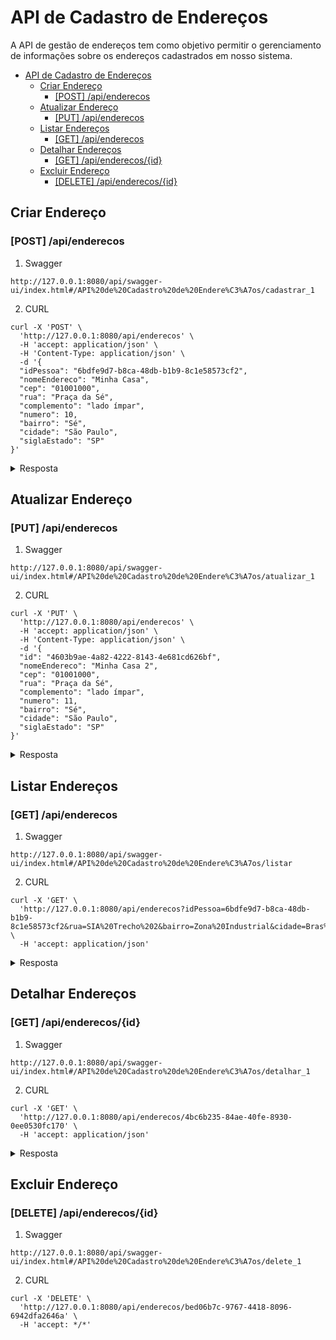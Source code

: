 # API de Cadastro de Endereços

A API de gestão de endereços tem como objetivo permitir o gerenciamento de informações sobre os endereços cadastrados em nosso sistema.

- [API de Cadastro de Endereços](#api-de-cadastro-de-endereços)
  - [Criar Endereço](#criar-endereço)
    - [\[POST\] /api/enderecos](#post-apienderecos)
  - [Atualizar Endereço](#atualizar-endereço)
    - [\[PUT\] /api/enderecos](#put-apienderecos)
  - [Listar Endereços](#listar-endereços)
    - [\[GET\] /api/enderecos](#get-apienderecos)
  - [Detalhar Endereços](#detalhar-endereços)
    - [\[GET\] /api/enderecos/{id}](#get-apienderecosid)
  - [Excluir Endereço](#excluir-endereço)
    - [\[DELETE\] /api/enderecos/{id}](#delete-apienderecosid)

## Criar Endereço

### [POST] /api/enderecos

1. Swagger

```shell
http://127.0.0.1:8080/api/swagger-ui/index.html#/API%20de%20Cadastro%20de%20Endere%C3%A7os/cadastrar_1
```

2. CURL

```shell
curl -X 'POST' \
  'http://127.0.0.1:8080/api/enderecos' \
  -H 'accept: application/json' \
  -H 'Content-Type: application/json' \
  -d '{
  "idPessoa": "6bdfe9d7-b8ca-48db-b1b9-8c1e58573cf2",
  "nomeEndereco": "Minha Casa",
  "cep": "01001000",
  "rua": "Praça da Sé",
  "complemento": "lado ímpar",
  "numero": 10,
  "bairro": "Sé",
  "cidade": "São Paulo",
  "siglaEstado": "SP"
}'
```

<details>
<summary>Resposta</summary>

```json
{
  "id": "4603b9ae-4a82-4222-8143-4e681cd626bf",
  "nomeEndereco": "Minha Casa",
  "cep": "01001000",
  "rua": "Praça da Sé",
  "complemento": "lado ímpar",
  "numero": 10,
  "bairro": "Sé",
  "cidade": "São Paulo",
  "created": "2023-08-27T18:57:25.537450500Z",
  "updated": "2023-08-27T18:57:25.537450500Z",
  "nomeEstado": "São Paulo",
  "siglaEstado": "SP"
}
```

</details>

## Atualizar Endereço

### [PUT] /api/enderecos

1. Swagger

```shell
http://127.0.0.1:8080/api/swagger-ui/index.html#/API%20de%20Cadastro%20de%20Endere%C3%A7os/atualizar_1
```

2. CURL

```shell
curl -X 'PUT' \
  'http://127.0.0.1:8080/api/enderecos' \
  -H 'accept: application/json' \
  -H 'Content-Type: application/json' \
  -d '{
  "id": "4603b9ae-4a82-4222-8143-4e681cd626bf",
  "nomeEndereco": "Minha Casa 2",
  "cep": "01001000",
  "rua": "Praça da Sé",
  "complemento": "lado ímpar",
  "numero": 11,
  "bairro": "Sé",
  "cidade": "São Paulo",
  "siglaEstado": "SP"
}'
```

<details>
<summary>Resposta</summary>

```json
{
  "id": "4603b9ae-4a82-4222-8143-4e681cd626bf",
  "nomeEndereco": "Minha Casa 2",
  "cep": "01001000",
  "rua": "Praça da Sé",
  "complemento": "lado ímpar",
  "numero": 11,
  "bairro": "Sé",
  "cidade": "São Paulo",
  "created": "2023-08-27T18:57:25.537451Z",
  "updated": "2023-08-27T19:06:43.548875100Z",
  "siglaEstado": "SP",
  "nomeEstado": "São Paulo"
}
```

</details>

## Listar Endereços

### [GET] /api/enderecos

1. Swagger

```shell
http://127.0.0.1:8080/api/swagger-ui/index.html#/API%20de%20Cadastro%20de%20Endere%C3%A7os/listar
```

2. CURL

```shell
curl -X 'GET' \
  'http://127.0.0.1:8080/api/enderecos?idPessoa=6bdfe9d7-b8ca-48db-b1b9-8c1e58573cf2&rua=SIA%20Trecho%202&bairro=Zona%20Industrial&cidade=Bras%C3%ADlia&siglaEstado=df&page=0&size=20' \
  -H 'accept: application/json'
 ```

  <details>
    <summary>Resposta</summary>

  ```json
  {
  "content": [
    {
      "id": "6d2c13ef-7028-4741-9bac-a75f5c5cfa96",
      "nomeEndereco": "Casa do meu filho",
      "cep": "71200021",
      "rua": "SIA Trecho 2",
      "complemento": "até 768 - lado par",
      "numero": 104,
      "bairro": "Zona Industrial (Guará)",
      "cidade": "Brasília",
      "pessoa": {
        "idPessoa": "6bdfe9d7-b8ca-48db-b1b9-8c1e58573cf2",
        "nome": "Marcos",
        "sobrenome": "Andrade",
        "parent": {}
      },
      "created": "2023-08-27T18:50:01.493630Z",
      "updated": "2023-08-27T18:50:01.493630Z",
      "siglaEstado": "DF",
      "nomeEstado": "Distrito Federal"
    }
  ],
  "pageable": {
    "sort": [],
    "offset": 0,
    "pageNumber": 0,
    "pageSize": 20,
    "paged": true,
    "unpaged": false
  },
  "last": true,
  "totalPages": 1,
  "totalElements": 1,
  "size": 20,
  "number": 0,
  "sort": [],
  "first": true,
  "numberOfElements": 1,
  "empty": false
}
  ```

  </details>

## Detalhar Endereços

### [GET] /api/enderecos/{id}

1. Swagger

```shell
http://127.0.0.1:8080/api/swagger-ui/index.html#/API%20de%20Cadastro%20de%20Endere%C3%A7os/detalhar_1
```

2. CURL

```shell
curl -X 'GET' \
  'http://127.0.0.1:8080/api/enderecos/4bc6b235-84ae-40fe-8930-0ee0530fc170' \
  -H 'accept: application/json'
 ```

  <details>
    <summary>Resposta</summary>

  ```json
{
  "id": "4bc6b235-84ae-40fe-8930-0ee0530fc170",
  "nomeEndereco": "Minha Casa 2",
  "cep": "01001000",
  "rua": "Praça da Sé",
  "complemento": "lado ímpar",
  "numero": 11,
  "bairro": "Sé",
  "cidade": "São Paulo",
  "created": "2023-08-27T18:57:25.537451Z",
  "updated": "2023-08-27T19:06:43.548875Z",
  "siglaEstado": "SP",
  "nomeEstado": "São Paulo"
}
  ```

  </details>

## Excluir Endereço

### [DELETE] /api/enderecos/{id}

1. Swagger

```shell
http://127.0.0.1:8080/api/swagger-ui/index.html#/API%20de%20Cadastro%20de%20Endere%C3%A7os/delete_1
```

2. CURL

```shell
curl -X 'DELETE' \
  'http://127.0.0.1:8080/api/enderecos/bed06b7c-9767-4418-8096-6942dfa2646a' \
  -H 'accept: */*'
```
